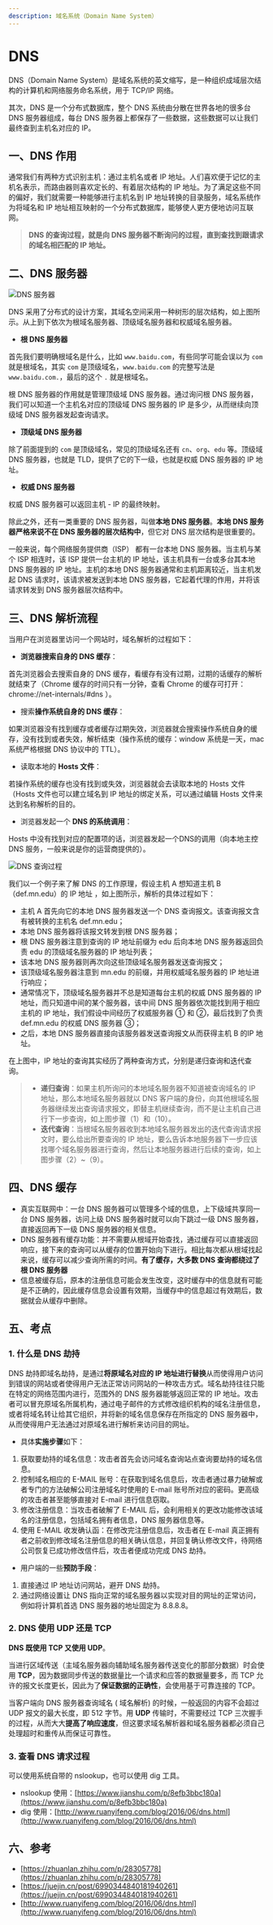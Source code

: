 ```yaml
---
description: 域名系统（Domain Name System）
---
```


# DNS

DNS（Domain Name System）是域名系统的英文缩写，是一种组织成域层次结构的计算机和网络服务命名系统，用于 TCP/IP 网络。

其次，DNS 是一个分布式数据库，整个 DNS 系统由分散在世界各地的很多台 DNS 服务器组成，每台 DNS 服务器上都保存了一些数据，这些数据可以让我们最终查到主机名对应的 IP。

## 一、DNS 作用

通常我们有两种方式识别主机：通过主机名或者 IP 地址。人们喜欢便于记忆的主机名表示，而路由器则喜欢定长的、有着层次结构的 IP 地址。为了满足这些不同的偏好，我们就需要一种能够进行主机名到 IP 地址转换的目录服务，域名系统作为将域名和 IP 地址相互映射的一个分布式数据库，能够使人更方便地访问互联网。

> **DNS 的查询过程，就是向 DNS 服务器不断询问的过程，直到查找到跟请求的域名相匹配的 IP 地址。**

## 二、DNS 服务器

![DNS 服务器](<../.gitbook/assets/image (7) (1) (1) (1).png>)



DNS 采用了分布式的设计方案，其域名空间采用一种树形的层次结构，如上图所示。从上到下依次为根域名服务器、顶级域名服务器和权威域名服务器。

* **根 DNS 服务器**

首先我们要明确根域名是什么，比如 `www.baidu.com`，有些同学可能会误以为 `com` 就是根域名，其实 `com` 是顶级域名，`www.baidu.com` 的完整写法是 `www.baidu.com.`，最后的这个 `.` 就是根域名。

根 DNS 服务器的作用就是管理顶级域 DNS 服务器。通过询问根 DNS 服务器，我们可以知道一个主机名对应的顶级域 DNS 服务器的 IP 是多少，从而继续向顶级域 DNS 服务器发起查询请求。

* **顶级域 DNS 服务器**

除了前面提到的 `com` 是顶级域名，常见的顶级域名还有 `cn`、`org`、`edu` 等。顶级域 DNS 服务器，也就是 TLD，提供了它的下一级，也就是权威 DNS 服务器的 IP 地址。

* **权威 DNS 服务器**

权威 DNS 服务器可以返回主机 - IP 的最终映射。

除此之外，还有一类重要的 DNS 服务器，叫做**本地 DNS 服务器**。**本地 DNS 服务器严格来说不在 DNS 服务器的层次结构中**，但它对 DNS 层次结构是很重要的。

一般来说，每个网络服务提供商（ISP） 都有一台本地 DNS 服务器。当主机与某个 ISP 相连时，该 ISP 提供一台主机的 IP 地址，该主机具有一台或多台其本地 DNS 服务器的 IP 地址。主机的本地 DNS 服务器通常和主机距离较近，当主机发起 DNS 请求时，该请求被发送到本地 DNS 服务器，它起着代理的作用，并将该请求转发到 DNS 服务器层次结构中。

## 三、DNS 解析流程

当用户在浏览器里访问一个网站时，域名解析的过程如下：

* **浏览器搜索自身的 DNS 缓存**：

首先浏览器会去搜索自身的 DNS 缓存，看缓存有没有过期，过期的话缓存的解析就结束了（Chrome 缓存的时间只有一分钟，查看 Chrome 的缓存可打开：chrome://net-internals/#dns ）。

* 搜索**操作系统自身的 DNS 缓存**：

如果浏览器没有找到缓存或者缓存过期失效，浏览器就会搜索操作系统自身的缓存，没有找到或者失效，解析结束（操作系统的缓存：window 系统是一天，mac 系统严格根据 DNS 协议中的 TTL）。

* 读取本地的 **Hosts 文件**：

若操作系统的缓存也没有找到或失效，浏览器就会去读取本地的 Hosts 文件（Hosts 文件也可以建立域名到 IP 地址的绑定关系，可以通过编辑 Hosts 文件来达到名称解析的目的。

* 浏览器发起一个 **DNS 的系统调用**：

Hosts 中没有找到对应的配置项的话，浏览器发起一个DNS的调用（向本地主控 DNS 服务，一般来说是你的运营商提供的）。

![DNS 查询过程](<../.gitbook/assets/image (1).png>)

我们以一个例子来了解 DNS 的工作原理，假设主机 A 想知道主机 B （def.mn.edu）的 IP 地址 ，如上图所示，解析的具体过程如下：

* 主机 A 首先向它的本地 DNS 服务器发送一个 DNS 查询报文。该查询报文含有被转换的主机名 def.mn.edu；
* 本地 DNS 服务器将该报文转发到根 DNS 服务器；
* 根 DNS 服务器注意到查询的 IP 地址前缀为 edu 后向本地 DNS 服务器返回负责 edu 的顶级域名服务器的 IP 地址列表；
* 该本地 DNS 服务器则再次向这些顶级域名服务器发送查询报文；
* 该顶级域名服务器注意到 mn.edu 的前缀，并用权威域名服务器的 IP 地址进行响应；
* 通常情况下，顶级域名服务器并不总是知道每台主机的权威 DNS 服务器的 IP 地址，而只知道中间的某个服务器，该中间 DNS 服务器依次能找到用于相应主机的 IP 地址，我们假设中间经历了权威服务器 ① 和 ②，最后找到了负责 def.mn.edu 的权威 DNS 服务器 ③；
* 之后，本地 DNS 服务器直接向该服务器发送查询报文从而获得主机 B 的IP 地址。

在上图中，IP 地址的查询其实经历了两种查询方式，分别是递归查询和迭代查询。

> * **递归查询**：如果主机所询问的本地域名服务器不知道被查询域名的 IP 地址，那么本地域名服务器就以 DNS 客户端的身份，向其他根域名服务器继续发出查询请求报文，即替主机继续查询，而不是让主机自己进行下一步查询，如上图步骤（1）和（10）。&#x20;
> * **迭代查询**：当根域名服务器收到本地域名服务器发出的迭代查询请求报文时，要么给出所要查询的 IP 地址，要么告诉本地服务器下一步应该找哪个域名服务器进行查询，然后让本地服务器进行后续的查询，如上图步骤（2）\~（9）。

## 四、DNS 缓存

* 真实互联网中：一台 DNS 服务器可以管理多个域的信息，上下级域共享同一 台 DNS 服务器，访问上级 DNS 服务器时就可以向下跳过一级 DNS 服务器，直接返回再下一级 DNS 服务器的相关信息。
* DNS 服务器有缓存功能：并不需要从根域开始查找，通过缓存可以直接返回响应，接下来的查询可以从缓存的位置开始向下进行。相比每次都从根域找起来说，缓存可以减少查询所需的时间。**有了缓存，大多数 DNS 查询都绕过了根 DNS 服务器**
* 信息被缓存后，原本的注册信息可能会发生改变，这时缓存中的信息就有可能是不正确的，因此缓存信息会设置有效期，当缓存中的信息超过有效期后，数据就会从缓存中删除。

## 五、考点

### 1. 什么是 DNS 劫持

DNS 劫持即域名劫持，是通过**将原域名对应的 IP 地址进行替换**从而使得用户访问到错误的网站或者使得用户无法正常访问网站的一种攻击方式。域名劫持往往只能在特定的网络范围内进行，范围外的 DNS 服务器能够返回正常的 IP 地址。攻击者可以冒充原域名所属机构，通过电子邮件的方式修改组织机构的域名注册信息，或者将域名转让给其它组织，并将新的域名信息保存在所指定的 DNS 服务器中，从而使得用户无法通过对原域名进行解析来访问目的网址。

* 具体**实施步骤**如下：

1. 获取要劫持的域名信息：攻击者首先会访问域名查询站点查询要劫持的域名信息。
2. 控制域名相应的 E-MAIL 账号：在获取到域名信息后，攻击者通过暴力破解或者专门的方法破解公司注册域名时使用的 E-mail 账号所对应的密码。更高级的攻击者甚至能够直接对 E-mail 进行信息窃取。
3. 修改注册信息：当攻击者破解了 E-MAIL 后，会利用相关的更改功能修改该域名的注册信息，包括域名拥有者信息，DNS 服务器信息等。
4. 使用 E-MAIL 收发确认函：在修改完注册信息后，攻击者在 E-mail 真正拥有者之前收到修改域名注册信息的相关确认信息，并回复确认修改文件，待网络公司恢复已成功修改信件后，攻击者便成功完成 DNS 劫持。

* 用户端的一些**预防手段**：

1. 直接通过 IP 地址访问网站，避开 DNS 劫持。&#x20;
2. 通过网络设置让 DNS 指向正常的域名服务器以实现对目的网址的正常访问，例如将计算机首选 DNS 服务器的地址固定为 8.8.8.8。

### 2. DNS 使用 UDP 还是 TCP

**DNS 既使用 TCP 又使用 UDP**。

当进行区域传送（主域名服务器向辅助域名服务器传送变化的那部分数据）时会使用 **TCP**，因为数据同步传送的数据量比一个请求和应答的数据量要多，而 TCP 允许的报文长度更长，因此为了**保证数据的正确性**，会使用基于可靠连接的 TCP。

当客户端向 DNS 服务器查询域名 ( 域名解析) 的时候，一般返回的内容不会超过 UDP 报文的最大长度，即 512 字节。用 **UDP** 传输时，不需要经过 TCP 三次握手的过程，从而大大**提高了响应速度**，但这要求域名解析器和域名服务器都必须自己处理超时和重传从而保证可靠性。

### 3. 查看 DNS 请求过程

可以使用系统自带的 nslookup，也可以使用 dig 工具。

* nslookup 使用：[https://www.jianshu.com/p/8efb3bbc180a](https://www.jianshu.com/p/8efb3bbc180a)
* dig 使用：[http://www.ruanyifeng.com/blog/2016/06/dns.html](http://www.ruanyifeng.com/blog/2016/06/dns.html)

## 六、参考

* [https://zhuanlan.zhihu.com/p/28305778](https://zhuanlan.zhihu.com/p/28305778)
* [https://juejin.cn/post/6990344840181940261](https://juejin.cn/post/6990344840181940261)
* [http://www.ruanyifeng.com/blog/2016/06/dns.html](http://www.ruanyifeng.com/blog/2016/06/dns.html)
